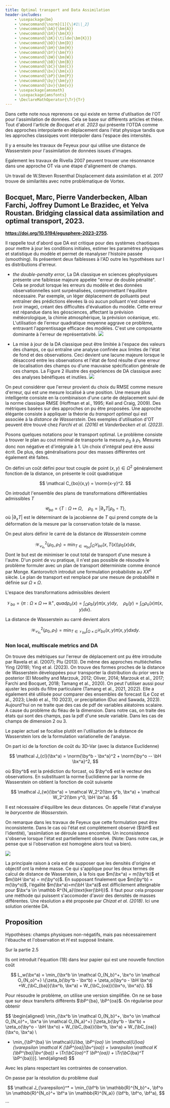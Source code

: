 ```yaml
---
title: Optimal transport and Data Assimilation
header-includes:
    - \usepackage{bm}
    - \newcommand{\norm}[1]{\|#1\|_2}
    - \newcommand{\bA}{\bm{A}}
    - \newcommand{\bX}{\bm{X}}
    - \newcommand{\bK}{\tilde{\bm{K}}}
    - \newcommand{\bD}{\bm{D}}
    - \newcommand{\bH}{\bm{H}}
    - \newcommand{\bY}{\bm{Y}}
    - \newcommand{\bW}{\bm{W}}
    - \newcommand{\bB}{\bm{B}}
    - \newcommand{\bC}{\bm{C}}
    - \newcommand{\bx}{\bm{x}}
    - \newcommand{\bP}{\bm{P}}
    - \newcommand{\by}{\bm{y}}
    - \newcommand{\bv}{\bm{v}}
    - \usepackage{amsmath}
    - \usepackage{amsfonts}
    - \DeclareMathOperator{\Tr}{Tr}
---
```


Dans cette note nous reprenons ce qui existe en terme d'utilsation de l'OT pour l'assimilation de données. Cela se base sur différents articles et thèse. Tout d'abord l'article de *Bocquet et al. 2023* qui présente l'OTDA comme des approches interpolante en déplacement dans l'état physique tandis que les approches classiques vont interpoler dans l'espace des intensités.

Il y a ensuite les travaux de Feyeux pour qui utilise une distance de Wasserstein pour l'assimilation de données issues d'images.

Egalement les travaux de Rivella 2007 peuvent trouver une résonnance dans une approche OT via une étape d'alignement de champs.

Un travail de W.Steven Rosenthal Displacement data assimilation et al. 2017 trouve de similarités avec notre problématique de Vortex.

## Bocquet, Marc, Pierre Vanderbecken, Alban Farchi, Joffrey Dumont Le Brazidec, et Yelva Roustan. Bridging classical data assimilation and optimal transport, 2023. 

**https://doi.org/10.5194/egusphere-2023-2755.**

Il rappelle tout d'abord que DA est critique pour des systèmes chaotiques pour mettre à jour les conditions initiales, estimer les paramètres physiques et statistique du modèle et permet de réanalyser l'histoire passée (smoothing).
Ils présentent deux faiblesses à l'AD outre les hypothèses sur l
es distributions d'erreur.
- *the double-penalty error*, La DA classique en sciences géophysiques présente une faiblesse majeure appelée "erreur de double pénalité". Cela se produit lorsque les erreurs du modèle et des données observationnelles sont surpénalisées, compromettant l'équilibre nécessaire. Par exemple, un léger déplacement de polluants peut entraîner des prédictions élevées là où aucun polluant n'est observé (voir image), créant des difficultés d'évaluation du modèle. Cette erreur est répandue dans les géosciences, affectant la prévision météorologique, la chimie atmosphérique, la prévision océanique, etc. L'utilisation de l'erreur quadratique moyenne aggrave ce problème, entravant l'apprentissage efficace des modèles. C'est une composante dominante à l'erreur de représentativité.
  ![](./double_penalization_error.png)

- La mise à jour de la DA classique peut être limitée à l'espace des valeurs des champs, ce qui entraîne une analyse confinée aux limites de l'état de fond et des observations. Ceci devient une lacune majeure lorsque le désaccord entre les observations et l'état de fond résulte d'une erreur de localisation des champs ou d'une mauvaise spécification générale de ces champs. La Figure 2 illustre des expériences de DA classique avec des analyses bénéfiques et inutiles.
  ![](./prior_field.png)
  
On peut considérer que l'erreur provient du choix du RMSE comme mesure d'erreur, qui est une mesure localisé à une position. Une mesure plus intelligente consiste en la combinaison d'une carte de déplacement suivi de la norme classique RMSE (Hoffman et al., 1995; Keil and Craig, 2009). Des métriques basées sur des approches on pu être proposées.
Une approche élégante consiste à appliquer la théorie du *transport optimal* qui est associée à la *distance de Wasserstein*.
Des exemples d'utilisation d'OT peuvent être trouvé chez *Farchi et al. (2016)* et *Vanderbecken et al. (2023)*.

Posons quelques notations pour le transport optimal. Le problème consiste à trouver le plan au cout minimal de transporte la mesure $\rho_0$ à $\rho_1$. Mesures donc non négative et d'intégrale à 1. Un choix d'intégral peut être aussi écrit. De plus, des généralisations pour des masses différentes ont également été faites.

On défini un coût défini pour tout couple de point $(x,y) \in \Omega^2$ généralement fonction de la distance, on présente le coût quadratique

$$
\mathcal C_{bo}(x,y) = \norm{x-y}^2.
$$

On introduit l'ensemble des plans de transformations différentiables admissibles $T$

$$
\mathcal U_{bo} = \{T:\Omega \mapsto \Omega, \quad \rho_0 = |\partial_x T| \rho_b \circ T\}, 
$$où $|\partial_x T|$ est le déterminant de la jacobienne de $T$ qui prend compte de la déformation de la mesure par la conservation totale de la masse.

On peut alors définir le carré de la distance de *Wasserstein* comme

$$
\mathcal{W}^2_{\mathcal{C_{bo}}}(\rho_0, \rho_1) = \min_{T \in \mathcal U_{bo}} \int_{\Omega} \mathcal C_{bo}(x,T(x)) \rho_0(x)dx,
$$
Dont le but est de minimiser le cout total de transport d'une mesure à l'autre. D'un point de vu pratique, il n'est pas possible de résoudre le problème formuler avec un plan de transport déterministe comme énoncé par Monge. Kantorovitch introduit une formulation probabiliste au $XX^e$ siècle. Le plan de transport est remplacé par une mesure de probabilité $\pi$ définie sur $\Omega \times \Omega$.

L'espace des transformations admissibles devient

$$
\mathcal V_{bo} = \{\pi : \Omega \times \Omega \mapsto \mathbb R^+, quad \rho_o(x) = \int_\Omega \rho_b(y) \pi(x, y) dy, \quad \rho_b(y) = \int_\Omega \rho_o(x) \pi(x, y) dx\}.
$$

La distance de Wasserstein au carré devient alors

$$
\mathcal{W}^2_{\mathcal{C_{bo}}}(\rho_0, \rho_1) = \min_{T \in \mathcal V_{bo}} \int_{\Omega \times \Omega} \mathcal C_{bo}(x,y) \pi(x, y) dxdy.
$$

### Non local, multiscale metrics and DA

On trouve des métriques sur l'erreur de déplacement ont pu être introduite par Ravela et al. (2007); Plu (2013). De même des approches multiéchelles Ying (2019); Ying et al. (2023).
On trouve des formes proches de la distance de Wasserstein développées pour transporter la distribution du prior vers le posterior (El Moselhy and Marzouk, 2012; Oliver, 2014; Marzouk et al., 2017; Farchi and Bocquet, 2018; Tamang et al., 2020). On peut l'utiliser aussi pour ajuster les poids du filtre particulaire (Tamang et al., 2021, 2022). Elle a également été utilisée pour comparer des ensembles de forecast (Le Coz et al., 2023; Lledó et al., 110 2023), or precipitation (Duc and Sawada, 2023).
Aujourd'hui on ne traite que des cas de pdf de variables aléatoires scalaire. A cause du problème du fléau de la dimension.
Dans notre cas, on traite des états qui sont des champs, pas la pdf d'une seule variable. Dans les cas de champs de dimension 2 ou 3.

Le papier actuel se focalise plutôt en l'utilisation de la distance de Wasserstein lors de la formulation variationelle de l'analyse. 

On part ici de la fonction de coût du 3D-Var (avec la distance Euclidenne)

$$
\mathcal J_{cl}(\bx^a) = \norm{\by^b - \bx^a}^2 + \norm{\by^o -- \bH \bx^a}^2,
$$

où $\by^b$ est la prédiction du forcast, où $\by^o$ est le vecteur des observations.
En substituant la norme Euclidienne par la norme de Wasserstein on obtient la fonction de coût suivante

$$
\mathcal J_{w}(\bx^a) = \mathcal W_2^2(\bm y^b, \bx^a) +  \mathcal W_2^2(\bm y^0, \bH \bx^a).
$$ 

Il est nécessaire d'équilibre les deux distances. On appelle l'état d'analyse le *barycentre de Wasserstein*.

On remarque dans les travaux de Feyeux que cette formulation peut être inconsistente. Dans le cas où l'état est complètement observé ($\bH$ est l'identité), 'assimilation se déroule sans encombre. Un inconsistence s'observe lorsque l'état est partiellement observé. (Note: Dans notre cas, je pense que si l'observation est homogène alors tout va bien).

![](image.png)

La principale raison à cela est de supposer que les densités d'origine et objectif ont la même masse. Ce qui s'applique pour les deux termes de calcul de distance de Wasserstein, à la fois que $m(\bx^a) = m(\by^b)$ et $m(\bH \bx^a) = m(\by^o)$. En supposant finalement que $m(\by^b) = m(\by^o)$, l'égalité $m(\bx^a)=m(\bH \bx^a)$ est difficilement atteignable pour $\bx^a \in \mathbb R^{N_a}\\text{ker(\bH)}$.
Il faut pour cela proposer une méthode qui puissent s'accomoder d'avoir des densités de masses différentes. Une résolution a été proposée par *Chizat et al. (2018)*. Ici une solution orientée DA.

## Proposition

Hypothèses: champs physiques non-négatifs, mais pas nécessairement l'ébauche et l'observation et $H$ est supposé linéaire.

Sur la partie 2.5

Ils ont introduit l'équation (18) dans leur papier qui est une nouvelle fonction coût

$$
L_w(\bx^a) = \min_{\bx^b \in \mathcal O_{N_b}^+, \bx^o \in \mathcal O_{N_o}^+} \{\zeta_b(\by^b - \bx^b) + \zeta_o(\by^o - \bH \bx^o) +W_{\bC_{ba}}(\bx^b, \bx^a) + W_{\bC_{oa}}(\bx^o, \bx^a)\}.
$$

Pour résoudre le problème, on utilise une version simplifiée. On ne se base que sur deux transferts différents $\bP^{ba}, \bP^{oa}$.
On régularise pour obtenir

$$
\begin{aligned}
\min_{\bx^b \in \mathcal O_{N_b}^+, \bx^o \in \mathcal O_{N_o}^+, \bx^a \in \mathcal O_{N_a}^+} [\zeta_b(\by^b - \bx^b) + \zeta_o(\by^o - \bH \bx^o) + W_{\bC_{ba}}(\bx^b, \bx^a) + W_{\bC_{oa}}(\bx^o, \bx^a) \\ 
+ \min_{\bP^{ba} \in \mathcal{U}_ba, \bP^{oa} \in \mathcal{U}_oa} \{\varepsilon \mathcal K (\bP^{oa}|\bv^{oa}) + \varepsilon \mathcal K (\bP^{ba}|\bv^{ba}) + \Tr(\bC_{oa}^T \bP^{oa}) + \Tr(\bC_{ba}^T \bP^{ba})\}].
\end{aligned}
$$

Avec les plans respectant les contraintes de conservation. 

On passe par la résolution du problème dual

$$
\mathcal J_{\varepsilon}^*  = \min_{\bf^b \in \mathbb{R}^{N_b}^+, \bf^o \in \mathbb{R}^{N_o}^+ \bf^a \in \mathbb{R}^{N_a}} (\bf^b, \bf^o, \bf^a),
$$
...
